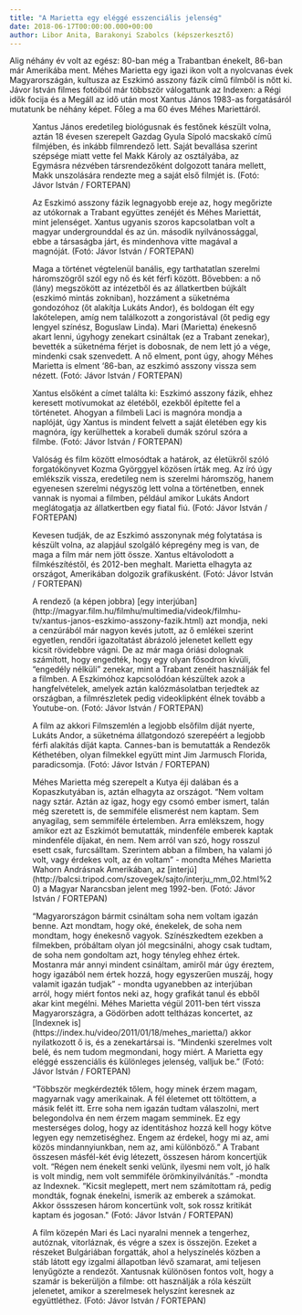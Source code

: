 ```yaml
---
title: "A Marietta egy eléggé esszenciális jelenség"
date: 2018-06-17T00:00:00.000+00:00
author: Libor Anita, Barakonyi Szabolcs (képszerkesztő)
---
```


Alig néhány év volt az egész: 80-ban még a Trabantban énekelt, 86-ban már Amerikába ment. Méhes Marietta egy igazi ikon volt a nyolcvanas évek Magyarországán, kultusza az Eszkimó asszony fázik című filmből is nőtt ki. Jávor István filmes fotóiból már többször válogattunk az Indexen: a Régi idők focija és a Megáll az idő után most Xantus János 1983-as forgatásáról mutatunk be néhány képet. Főleg a ma 60 éves Méhes Mariettáról.

<figure>
<img src="/images/18936997_59d489ba1fba1daf5e32f22e222411ea_wm.jpg" alt="" />
<figcaption>Xantus János eredetileg biológusnak és festőnek készült volna, aztán 18 évesen szerepelt Gazdag Gyula Sípoló macskakő című filmjében, és inkább filmrendező lett. Saját bevallása szerint szépsége miatt vette fel Makk Károly az osztályába, az Egymásra nézvében társrendezőként dolgozott tanára mellett, Makk unszolására rendezte meg a saját első filmjét is. (Fotó: Jávor István / FORTEPAN)</figcaption>
</figure>

<figure>
<img src="/images/18936999_5582bbef7a53a44a0352bea7acd010ff_wm.jpg" alt="" />
<figcaption>Az Eszkimó asszony fázik legnagyobb ereje az, hogy megőrizte az utókornak a Trabant együttes zenéjét és Méhes Mariettát, mint jelenséget. Xantus ugyanis szoros kapcsolatban volt a magyar undergrounddal és az ún. második nyilvánossággal, ebbe a társaságba járt, és mindenhova vitte magával a magnóját. (Fotó: Jávor István / FORTEPAN)</figcaption>
</figure>

<figure>
<img src="/images/18936993_3319cbac0bb10f515e3ebaa0e37c2904_wm.jpg" alt="" />
<figcaption>Maga a történet végtelenül banális, egy tarthatatlan szerelmi háromszögről szól egy nő és két férfi között. Bővebben: a nő (lány) megszökött az intézetből és az állatkertben bújkált (eszkimó mintás zokniban), hozzáment a süketnéma gondozóhoz (őt alakítja Lukáts Andor), és boldogan élt egy lakótelepen, amíg nem találkozott a zongoristával (őt pedig egy lengyel színész, Boguslaw Linda). Mari (Marietta) énekesnő akart lenni, úgyhogy zenekart csináltak (ez a Trabant zenekar), bevették a süketnéma férjet is dobosnak, de nem lett jó a vége, mindenki csak szenvedett. A nő elment, pont úgy, ahogy Méhes Marietta is elment ‘86-ban, az eszkimó asszony vissza sem nézett. (Fotó: Jávor István / FORTEPAN)</figcaption>
</figure>

<figure>
<img src="/images/18936995_ca81188daeb74ff7d9f8fef888bb5bcc_wm.jpg" alt="" />
<figcaption>Xantus elsőként a címet találta ki: Eszkimó asszony fázik, ehhez keresett motívumokat az életéből, ezekből építette fel a történetet. Ahogyan a filmbeli Laci is magnóra mondja a naplóját, úgy Xantus is mindent felvett a saját életében egy kis magnóra, így kerülhettek a korabeli dumák szórul szóra a filmbe. (Fotó: Jávor István / FORTEPAN)</figcaption>
</figure>

<figure>
<img src="/images/18936989_608155c38e933acee9bdd6d9666b3a8a_wm.jpg" alt="" />
<figcaption>Valóság és film között elmosódtak a határok, az életükről szóló forgatókönyvet Kozma Györggyel közösen írták meg. Az író úgy emlékszik vissza, eredetileg nem is szerelmi háromszög, hanem egyenesen szerelmi négyszög lett volna a történetben, ennek vannak is nyomai a filmben, például amikor Lukáts Andort meglátogatja az állatkertben egy fiatal fiú. (Fotó: Jávor István / FORTEPAN)</figcaption>
</figure>

<figure>
<img src="/images/18936987_48df3e2e36d6ac28c09722679c0b7760_wm.jpg" alt="" />
<figcaption>Kevesen tudják, de az Eszkimó asszonynak még folytatása is készült volna, az alapjául szolgáló képregény meg is van, de maga a film már nem jött össze. Xantus eltávolodott a filmkészítéstől, és 2012-ben meghalt. Marietta elhagyta az országot, Amerikában dolgozik grafikusként. (Fotó: Jávor István / FORTEPAN)</figcaption>
</figure>

<figure>
<img src="/images/18936985_6c43da80bf64bf71ffd234179f16d91d_wm.jpg" alt="" />
<figcaption>A rendező (a képen jobbra) [egy interjúban](http://magyar.film.hu/filmhu/multimedia/videok/filmhu-tv/xantus-janos-eszkimo-asszony-fazik.html) azt mondja, neki a cenzúrából már nagyon kevés jutott, az ő emlékei szerint egyetlen, rendőri igazoltatást ábrázoló jelenetet kellett egy kicsit rövidebbre vágni. De az már maga óriási dolognak számított, hogy engedték, hogy egy olyan fősodron kívüli, “engedély nélküli” zenekar, mint a Trabant zenéit használják fel a filmben. A Eszkimóhoz kapcsolódóan készültek azok a hangfelvételek, amelyek aztán kalózmásolatban terjedtek az országban, a filmrészletek pedig videoklipként élnek tovább a Youtube-on. (Fotó: Jávor István / FORTEPAN)</figcaption>
</figure>

<figure>
<img src="/images/18936981_ad78d7c139502651e7ba8936150cf530_wm.jpg" alt="" />
<figcaption>A film az akkori Filmszemlén a legjobb elsőfilm díját nyerte, Lukáts Andor, a süketnéma állatgondozó szerepéért a legjobb férfi alakítás díját kapta. Cannes-ban is bemutatták a Rendezők Kéthetében, olyan filmekkel együtt mint Jim Jarmusch Florida, paradicsomja. (Fotó: Jávor István / FORTEPAN)</figcaption>
</figure>

<figure>
<img src="/images/18936977_e3b118d8abeaaeeb1252d0aae4a1e1c1_wm.jpg" alt="" />
<figcaption>Méhes Marietta még szerepelt a Kutya éji dalában és a Kopaszkutyában is, aztán elhagyta az országot. “Nem voltam nagy sztár. Aztán az igaz, hogy egy csomó ember ismert, talán még szeretett is, de semmiféle elismerést nem kaptam. Sem anyagilag, sem semmiféle értelemben. Arra emlékszem, hogy amikor ezt az Eszkimót bemutatták, mindenféle emberek kaptak mindenféle díjakat, én nem. Nem arról van szó, hogy rosszul esett csak, furcsálltam. Szerintem abban a filmben, ha valami jó volt, vagy érdekes volt, az én voltam” - mondta Méhes Marietta Wahorn Andrásnak Amerikában, az [interjú](http://balcsi.tripod.com/szovegek/sajto/interju_mm_02.html%20) a Magyar Narancsban jelent meg 1992-ben. (Fotó: Jávor István / FORTEPAN)</figcaption>
</figure>

<figure>
<img src="/images/18936973_7a67e6c018638edf21544b8e22d3e245_wm.jpg" alt="" />
<figcaption>“Magyarországon bármit csináltam soha nem voltam igazán benne. Azt mondtam, hogy oké, énekelek, de soha nem mondtam, hogy énekesnő vagyok. Színészkedtem ezekben a filmekben, próbáltam olyan jól megcsinálni, ahogy csak tudtam, de soha nem gondoltam azt, hogy tényleg ehhez értek. Mostanra már annyi mindent csináltam, amiről már úgy éreztem, hogy igazából nem értek hozzá, hogy egyszerűen muszáj, hogy valamit igazán tudjak” - mondta ugyanebben az interjúban arról, hogy miért fontos neki az, hogy grafikát tanul és ebből akar kint megélni. Méhes Marietta végül 2011-ben tért vissza Magyarországra, a Gödörben adott teltházas koncertet, az [Indexnek is](https://index.hu/video/2011/01/18/mehes_marietta/) akkor nyilatkozott ő is, és a zenekartársai is. “Mindenki szerelmes volt belé, és nem tudom megmondani, hogy miért. A Marietta egy eléggé esszenciális és különleges jelenség, valljuk be.” (Fotó: Jávor István / FORTEPAN)</figcaption>
</figure>

<figure>
<img src="/images/18936969_96848ed75e0a24262a41c67a56bb0eed_wm.jpg" alt="" />
<figcaption>“Többször megkérdezték tőlem, hogy minek érzem magam, magyarnak vagy amerikainak. A fél életemet ott töltöttem, a másik felét itt. Erre soha nem igazán tudtam válaszolni, mert belegondolva én nem érzem magam semminek. Ez egy mesterséges dolog, hogy az identitáshoz hozzá kell hogy kötve legyen egy nemzetiséghez. Engem az érdekel, hogy mi az, ami közös mindannyiunkban, nem az, ami különböző.” A Trabant összesen másfél-két évig létezett, összesen három koncertjük volt. “Régen nem énekelt senki velünk, ilyesmi nem volt, jó halk is volt mindig, nem volt semmiféle örömkinyilvánítás.” -mondta az Indexnek. “Kicsit meglepett, mert nem számítottam rá, pedig mondták, fognak énekelni, ismerik az emberek a számokat. Akkor össszesen három koncertünk volt, sok rossz kritikát kaptam és jogosan." (Fotó: Jávor István / FORTEPAN)</figcaption>
</figure>

<figure>
<img src="/images/18936971_886bc50c31b2f2268d465fc168cbfbbe_wm.jpg" alt="" />
<figcaption>A film közepén Mari és Laci nyaralni mennek a tengerhez, autóznak, vitorláznak, és végre a szex is összejön. Ezeket a részeket Bulgáriában forgatták, ahol a helyszínelés közben a stáb látott egy izgalmi állapotban lévő szamarat, ami teljesen lenyűgözte a rendezőt. Xantusnak különösen fontos volt, hogy a szamár is bekerüljön a filmbe: ott használják a róla készült jelenetet, amikor a szerelmesek helyszínt keresnek az együttléthez. (Fotó: Jávor István / FORTEPAN)</figcaption>
</figure>
